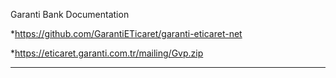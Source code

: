 
Garanti Bank Documentation

*https://github.com/GarantiETicaret/garanti-eticaret-net

*https://eticaret.garanti.com.tr/mailing/Gvp.zip



------------------------------------------------------------------------------------------------------

